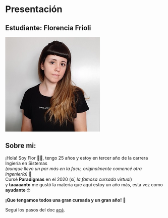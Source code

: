 # Presentación

## Estudiante: Florencia Frioli
![mi foto](florfrioli.jpg)

## Sobre mi:
¡Hola! Soy Flor :raising_hand_woman:, tengo 25 años y estoy en tercer año de la carrera Ingiería en Sistemas  
*(aunque llevo un par más en la facu, originalmente comencé otra ingeniería)* :eyes:  
Cursé **Paradigmas** en el 2020 (*sí, la famosa cursada virtual*)  
y **taaaaanto** me gustó la materia que aquí estoy un año más, esta vez como **ayudante** :nerd_face:  
  

**¡Que tengamos todos una gran cursada y un gran año!** :beers:  
  
    
    
Seguí los pasos del doc [acá](https://docs.google.com/document/d/e/2PACX-1vTNHQ5dzaVFhKPd4UxLOGhZa9Ix_bDgpyIftq4gqzz7674dHmHkcH2oH9TpQ_TsghZkiSPBoUm2ftzM/pub).
